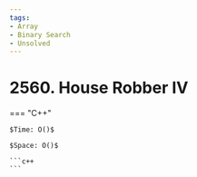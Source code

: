 ```yaml
---
tags:
- Array
- Binary Search
- Unsolved
---
```



# 2560. House Robber IV

=== "C++"

    $Time: O()$

    $Space: O()$

    ```c++
    ```